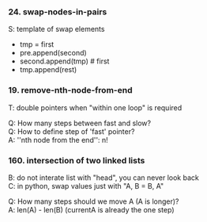 ### 24. swap-nodes-in-pairs  
S: template of swap elements   
- tmp = first  
- pre.append(second)  
- second.append(tmp) # first  
- tmp.append(rest)  

### 19. remove-nth-node-from-end
T: double pointers when "within one loop" is required  

Q: How many steps between fast and slow?  
Q: How to define step of 'fast' pointer?  
A: ''nth node from the end'': n!  

### 160. intersection of two linked lists  
B: do not interate list with "head", you can never look back    
C: in python, swap values just with "A, B = B, A"  

Q: How many steps should we move A (A is longer)?  
A: len(A) - len(B) (currentA is already the one step)  



